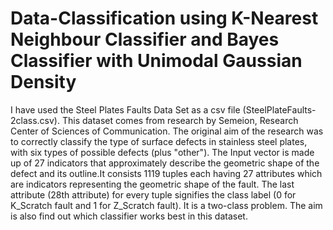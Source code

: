 # Data-Classification using K-Nearest Neighbour Classifier and Bayes Classifier with Unimodal Gaussian Density
I have used the Steel Plates Faults Data Set as a csv file (SteelPlateFaults-2class.csv). This dataset comes from research by Semeion, Research Center of Sciences of 
Communication. The original aim of the research was to correctly classify the type of surface 
defects in stainless steel plates, with six types of possible defects (plus "other"). The Input vector is 
made up of 27 indicators that approximately describe the geometric shape of the defect and its 
outline.It consists 1119 tuples each having 27 attributes which are indicators 
representing the geometric shape of the fault. The last attribute (28th attribute) for every tuple 
signifies the class label (0 for K_Scratch fault and 1 for Z_Scratch fault). It is a two-class problem.
The aim is also find out which classifier works best in this dataset.
